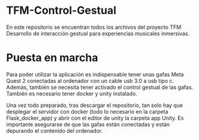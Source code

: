 # TFM-Control-Gestual 
En este repositorio se encuentran todos los archivos del proyecto TFM Desarrollo de interacción gestual para experiencias musicales inmersivas.

# Puesta en marcha
Para poder utilizar la aplicación es indispensable tener unas gafas Meta Quest 2 conectadas al ordenador con un cable usb 3.0 a usb tipo c. Además, también se necesita tener activado el control gestual de las gafas.
También es necesario tener docker y unity instalado.

Una vez todo preparado, tras descargar el repositorio, tan solo hay que desplegar el servidor con docker (todo lo necesario en la carpeta Flask_docker_app) y abrir con el editor de unity la carpeta app Unity. Es importante asegurarse de que las gafas están conectadas y están depurando el contenido del ordenador.
